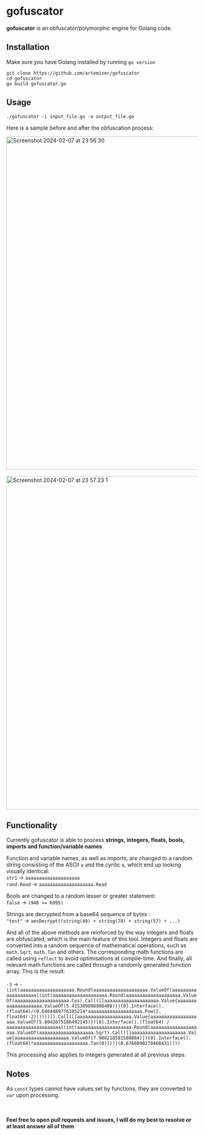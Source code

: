 # gofuscator
**gofuscator** is an obfuscator/polymorphic engine for Golang code. 


## Installation
Make sure you have Golang installed by running ```go version```
```
git clone https://github.com/artemixer/gofuscator
cd gofuscator
go build gofuscator.go
```
  
## Usage
```
./gofuscator -i input_file.go -o output_file.go
```
Here is a sample before and after the obfuscation process:

<img width="875" alt="Screenshot 2024-02-07 at 23 56 30" src="https://github.com/artemixer/gofuscator/assets/109953672/b961388f-7bfc-44c2-bed9-02fd9adc0615">

<br/>
<br/>

<img width="876" alt="Screenshot 2024-02-07 at 23 57 23 1" src="https://github.com/artemixer/gofuscator/assets/109953672/375e08c6-087a-4cd9-ade4-b3e53fc249fc">

## Functionality
Currently gofuscator is able to process **strings, integers, floats, bools, imports and function/variable names**

Function and variable names, as well as imports, are changed to a random string consisting of the ASCII ```a``` and the cyrilic ```а```, which end up looking visually identical: 
<br/>```str1``` -> ```аaааааaaaaаaaaaaааaa```
<br/>```rand.Read``` -> ```аaааааaaaaаaaaaaааaa.Read```

Bools are changed to a random lesser or greater statement: 
<br/>```false``` -> ```(948 >= 6995)```

Strings are decrypted from a base64 sequence of bytes : 
<br/>```"test"``` -> ```aesDecrypt((string(49) + string(78) + string(57) + ...)```

And all of the above methods are reinforced by the way integers and floats are obfuscated, which is the main feature of this tool.
Integers and floats are converted into a random sequence of mathematical operations, such as ```math.Sqrt```, ```math.Tan``` and others.
The corresponding math functions are called using ```reflect``` to avoid optimisations at compile-time. And finally, all relevant math functions
are called through a randomly generated function array. This is the result: 
<br/><br/>```-3``` -> ```-(int(aaaaаaаaaaaааaааааaа.Round(aааaaaaаaааaaаааaaаа.ValueOf(aаaаaaaaаaaаaааaааaa[(int(aaaaаaаaaaaааaааааaа.Round(aааaaaaаaааaaаааaaаа.ValueOf(aaaaаaаaaaaааaааааaа.Cos).Call([]aааaaaaаaааaaаааaaаа.Value{aааaaaaаaааaaаааaaаа.ValueOf(5.415309898908408)})[0].Interface().(float64)/(0.6464489776185214*aaaaаaаaaaaааaааааaа.Pow(2, float64(-2))))))]).Call([]aааaaaaаaааaaаааaaаа.Value{aааaaaaаaааaaаааaaаа.ValueOf(5.8042675186492145)})[0].Interface().(float64) / aаaаaaaaаaaаaааaааaa[(int(aaaaаaаaaaaааaааааaа.Round(aааaaaaаaааaaаааaaаа.ValueOf(aaaaаaаaaaaааaааааaа.Sqrt).Call([]aааaaaaаaааaaаааaaаа.Value{aааaaaaаaааaaаааaaаа.ValueOf(7.908218581580884)})[0].Interface().(float64)*aaaaаaаaaaaааaааааaа.Tan(0))))](0.6766090278466431))))```

This processing also applies to integers generated at all previous steps.


## Notes
As ```const``` types cannot have values set by functions, they are converted to ```var``` upon processing.


<br/>
<br/>
<b>Feel free to open pull requests and issues, I will do my best to resolve or at least answer all of them</b>
